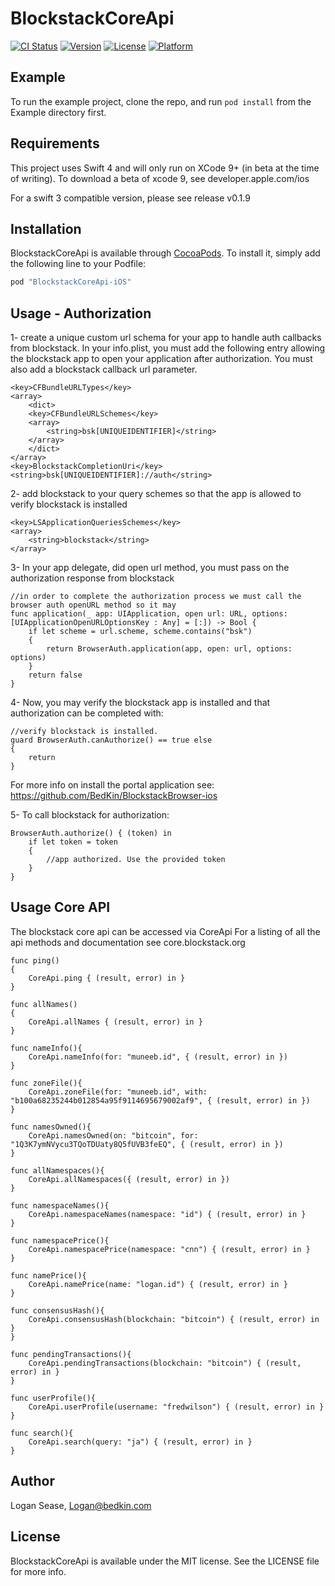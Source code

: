 # BlockstackCoreApi

[![CI Status](http://img.shields.io/travis/lsease@gmail.com/BlockstackCoreApi.svg?style=flat)](https://travis-ci.org/lsease@gmail.com/BlockstackCoreApi)
[![Version](https://img.shields.io/cocoapods/v/BlockstackCoreApi.svg?style=flat)](http://cocoapods.org/pods/BlockstackCoreApi)
[![License](https://img.shields.io/cocoapods/l/BlockstackCoreApi.svg?style=flat)](http://cocoapods.org/pods/BlockstackCoreApi)
[![Platform](https://img.shields.io/cocoapods/p/BlockstackCoreApi.svg?style=flat)](http://cocoapods.org/pods/BlockstackCoreApi)

## Example

To run the example project, clone the repo, and run `pod install` from the Example directory first.

## Requirements

This project uses Swift 4 and will only run on XCode 9+ (in beta at the time of writing). To download a beta of xcode 9, see developer.apple.com/ios

For a swift 3 compatible version, please see release v0.1.9

## Installation

BlockstackCoreApi is available through [CocoaPods](http://cocoapods.org). To install
it, simply add the following line to your Podfile:

```ruby
pod "BlockstackCoreApi-iOS"
```

## Usage - Authorization
1- create a unique custom url schema for your app to handle auth callbacks from blockstack.
In your info.plist, you must add the following entry allowing the blockstack app to open your application after authorization.
You must also add a blockstack callback url parameter.
```
<key>CFBundleURLTypes</key>
<array>
    <dict>
    <key>CFBundleURLSchemes</key>
    <array>
        <string>bsk[UNIQUEIDENTIFIER]</string>
    </array>
    </dict>
</array>
<key>BlockstackCompletionUri</key>
<string>bsk[UNIQUEIDENTIFIER]://auth</string>
```

2-  add blockstack to your query schemes so that the app is allowed to verify blockstack is installed
```
<key>LSApplicationQueriesSchemes</key>
<array>
    <string>blockstack</string>
</array>
```



3- In your app delegate, did open url method, you must pass on the authorization response from blockstack
```
//in order to complete the authorization process we must call the browser auth openURL method so it may
func application(_ app: UIApplication, open url: URL, options: [UIApplicationOpenURLOptionsKey : Any] = [:]) -> Bool {
    if let scheme = url.scheme, scheme.contains("bsk")
    {
        return BrowserAuth.application(app, open: url, options: options)
    }
    return false
}
```

4- Now, you may verify the blockstack app is installed and that authorization can be completed with:
```
//verify blockstack is installed.
guard BrowserAuth.canAuthorize() == true else
{
    return
}
```
For more info on install the portal application see: https://github.com/BedKin/BlockstackBrowser-ios

5- To call blockstack for authorization:
```
BrowserAuth.authorize() { (token) in
    if let token = token
    {
        //app authorized. Use the provided token
    }
}
```

## Usage Core API

The blockstack core api can be accessed via CoreApi
For a listing of all the api methods and documentation see core.blockstack.org
```
func ping()
{
    CoreApi.ping { (result, error) in }
}

func allNames()
{
    CoreApi.allNames { (result, error) in }
}

func nameInfo(){
    CoreApi.nameInfo(for: "muneeb.id", { (result, error) in })
}

func zoneFile(){
    CoreApi.zoneFile(for: "muneeb.id", with: "b100a68235244b012854a95f9114695679002af9", { (result, error) in })
}

func namesOwned(){
    CoreApi.namesOwned(on: "bitcoin", for: "1Q3K7ymNVycu3TQoTDUaty8Q5fUVB3feEQ", { (result, error) in })
}

func allNamespaces(){
    CoreApi.allNamespaces({ (result, error) in })
}

func namespaceNames(){
    CoreApi.namespaceNames(namespace: "id") { (result, error) in }
}

func namespacePrice(){
    CoreApi.namespacePrice(namespace: "cnn") { (result, error) in }
}

func namePrice(){
    CoreApi.namePrice(name: "logan.id") { (result, error) in }
}

func consensusHash(){
    CoreApi.consensusHash(blockchain: "bitcoin") { (result, error) in }
}

func pendingTransactions(){
    CoreApi.pendingTransactions(blockchain: "bitcoin") { (result, error) in }
}

func userProfile(){
    CoreApi.userProfile(username: "fredwilson") { (result, error) in }
}

func search(){
    CoreApi.search(query: "ja") { (result, error) in }
}
```



## Author

Logan Sease, Logan@bedkin.com

## License

BlockstackCoreApi is available under the MIT license. See the LICENSE file for more info.
